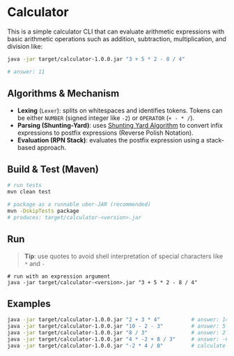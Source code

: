 # Calculator

This is a simple calculator CLI that can evaluate arithmetic expressions with basic arithmetic operations such as addition, subtraction, multiplication, and division like:

```bash
java -jar target/calculator-1.0.0.jar "3 + 5 * 2 - 8 / 4"

# answer: 11
```

## Algorithms & Mechanism

- **Lexing** (`Lexer`): splits on whitespaces and identifies tokens. Tokens can be either `NUMBER` (signed integer like `-2`) or `OPERATOR` (`+ - * /`).
- **Parsing (Shunting-Yard)**: uses [Shunting Yard Algorithm](https://en.wikipedia.org/wiki/Shunting_yard_algorithm) to convert infix expressions to postfix expressions (Reverse Polish Notation).
- **Evaluation (RPN Stack)**: evaluates the postfix expression using a stack-based approach.

## Build & Test (Maven)

```bash
# run tests
mvn clean test

# package as a runnable uber-JAR (recommended)
mvn -DskipTests package
# produces: target/calculator-<version>.jar
```

## Run

> **Tip**: use quotes to avoid shell interpretation of special characters like `*` and `-`

```bashbash
# run with an expression argument
java -jar target/calculator-<version>.jar "3 + 5 * 2 - 8 / 4"
```

## Examples

```bash
java -jar target/calculator-1.0.0.jar "2 + 3 * 4"          # answer: 14
java -jar target/calculator-1.0.0.jar "10 - 2 - 3"         # answer: 5
java -jar target/calculator-1.0.0.jar "8 / 3"              # answer: 2
java -jar target/calculator-1.0.0.jar "4 * -2 + 8 / 3"     # answer: -6
java -jar target/calculator-1.0.0.jar "-2 * 4 / 0"         # calculate error: Arithmetic error: / by zero
```
